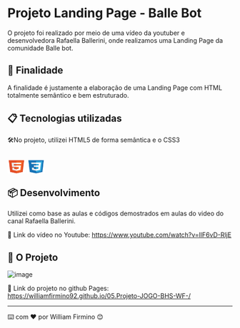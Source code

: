 # Projeto Landing Page - Balle Bot


O projeto foi realizado por meio de uma vídeo da youtuber e desenvolvedora Rafaella Ballerini, onde realizamos uma Landing Page da comunidade Balle bot.

## 🚀 Finalidade

A finalidade é justamente a elaboração de uma Landing Page com HTML totalmente semântico e bem estruturado.

## 📋 Tecnologias utilizadas

🛠️No projeto, utilizei HTML5 de forma semântica e o CSS3 
<div style="display: inline_block"><br>
<img align="center" alt="Will-HTML" height="30" width="40" src="https://raw.githubusercontent.com/devicons/devicon/master/icons/html5/html5-original.svg">
<img align="center" alt="Will-CSS" height="30" width="40" src="https://raw.githubusercontent.com/devicons/devicon/master/icons/css3/css3-original.svg">
</div>


## 📦 Desenvolvimento

Utilizei como base as aulas e códigos demostrados em aulas do video do canal Rafaella Ballerini. 

📌 Link do vídeo no Youtube: https://www.youtube.com/watch?v=llF6vD-RljE


## 📄 O Projeto


![image](https://user-images.githubusercontent.com/89873481/168290536-4523b8b2-e3fa-46cd-bb4d-50bf604ef67a.png)



📌 Link do projeto no github Pages: https://williamfirmino92.github.io/05.Projeto-JOGO-BHS-WF-/
 


---
⌨️ com ❤️ por William Firmino 😊


